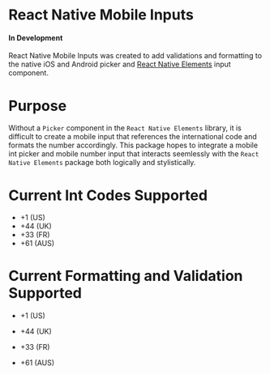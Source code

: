 # React Native Mobile Inputs
#### In Development

React Native Mobile Inputs was created to add validations and formatting to the native iOS and Android picker and [React Native Elements] input component.

# Purpose

Without a `Picker` component in the `React Native Elements` library, it is difficult to create a mobile input that references the international code and formats the number accordingly.  This package hopes to integrate a mobile int picker and mobile number input that interacts seemlessly with the `React Native Elements` package both logically and stylistically.

# Current Int Codes Supported
- +1 (US)
- +44 (UK)
- +33 (FR)
- +61 (AUS)

# Current Formatting and Validation Supported
- +1 (US)
- +44 (UK)
- +33 (FR)
- +61 (AUS)

   [React Native Elements]: <https://github.com/react-native-training/react-native-elements>
 